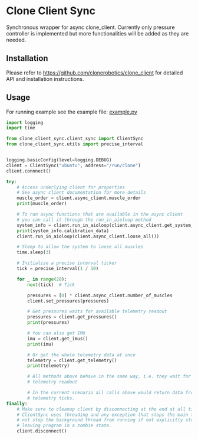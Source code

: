 # Clone Client Sync

Synchronous wrapper for async clone_client.
Currently only pressure controller is implemented but more functionalities will be added as they are needed.

## Installation

Please refer to <https://github.com/clonerobotics/clone_client> for detailed API and installation instructions.

## Usage

For running example see the example file: [example.py](./clone_client_sync/example.py)

```python
import logging
import time

from clone_client_sync.client_sync import ClientSync
from clone_client_sync.utils import precise_interval


logging.basicConfig(level=logging.DEBUG)
client = ClientSync("ubuntu", address="/run/clone")
client.connnect()

try:
    # Access underlying client for properties
    # See async client documentation for more details
    muscle_order = client.async_client.muscle_order
    print(muscle_order)

    # To run async functions that are available in the async client
    # you can call it through the run_in_aioloop method
    system_info = client.run_in_aioloop(client.async_client.get_system_info())
    print(system_info.calibration_data)
    client.run_in_aioloop(client.async_client.loose_all())

    # Sleep to allow the system to loose all muscles
    time.sleep(3)

    # Initialize a precise interval ticker
    tick = precise_interval(1 / 10)

    for _ in range(20):
        next(tick)  # Tick

        pressures = [0] * client.async_client.number_of_muscles
        client.set_pressures(pressures)

        # Get pressures waits for available telemetry readout
        pressures = client.get_pressures()
        print(pressures)

        # You can also get IMU
        imu = client.get_imus()
        print(imu)

        # Or get the whole telemetry data at once
        telemetry = client.get_telemetry()
        print(telemetry)

        # All methods above behave in the same way, i.e. they wait for the next available
        # telemetry readout

        # In the current scenario all calls above would return data from different
        # telemetry ticks.
finally:
    # Make sure to cleanup client by disconnecting at the end at all times.
    # ClientSync uses threading and any exception that stops the main thread would
    # not stop the background thread from running if not explicitly stopped
    # leaving program in a zombie state.
    client.disconnect()
```